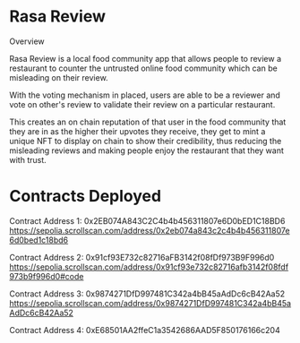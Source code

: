 
# Rasa Review

Overview

Rasa Review is a local food community app that allows 
people to review a restaurant to counter the untrusted online food community which can be misleading on their review.

With the voting mechanism in placed, users are able to be a reviewer and vote on other's review to validate their review on a particular restaurant.

This creates an on chain reputation of that user in the food community that they are in as the higher their upvotes they receive, they get to mint a unique NFT to display on chain to show their credibility, thus reducing the misleading reviews and making people enjoy the restaurant that they want with trust.

#
# Contracts Deployed
Contract Address 1: 0x2EB074A843C2C4b4b456311807e6D0bED1C18BD6
https://sepolia.scrollscan.com/address/0x2eb074a843c2c4b4b456311807e6d0bed1c18bd6

Contract Address 2: 0x91cf93E732c82716aFB3142f08fDf973B9F996d0
https://sepolia.scrollscan.com/address/0x91cf93e732c82716afb3142f08fdf973b9f996d0#code

Contract Address 3: 0x9874271DfD997481C342a4bB45aAdDc6cB42Aa52
https://sepolia.scrollscan.com/address/0x9874271DfD997481C342a4bB45aAdDc6cB42Aa52

Contract Address 4: 0xE68501AA2ffeC1a3542686AAD5F850176166c204
